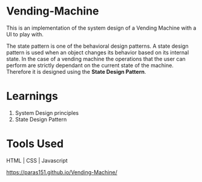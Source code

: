 # Vending-Machine
This is an implementation of the system design of a Vending Machine with a UI to play with.

The state pattern is one of the behavioral design patterns. A state design pattern is used when an object changes its behavior based on its internal state. 
In the case of a vending machine the operations that the user can perform are strictly dependant on the current state of the machine. Therefore it is designed using the **State Design Pattern**.

# Learnings
1. System Design principles
2. State Design Pattern

# Tools Used
HTML | CSS | Javascript

https://paras151.github.io/Vending-Machine/
